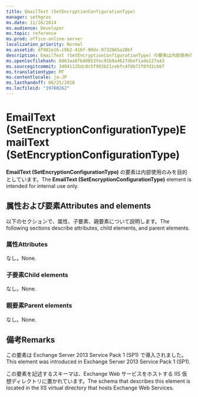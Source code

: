 ```yaml
---
title: EmailText (SetEncryptionConfigurationType)
manager: sethgros
ms.date: 11/16/2014
ms.audience: Developer
ms.topic: reference
ms.prod: office-online-server
localization_priority: Normal
ms.assetid: df981e16-c8b2-416f-90dc-9732065a20bf
description: EmailText (SetEncryptionConfigurationType) の要素は内部使用のみを目的としています。
ms.openlocfilehash: 8d63aa6f640053fec91b9a4627dbef1ade127a43
ms.sourcegitcommit: 34041125dc8c5f993b21cebfc4f8b72f0fd2cb6f
ms.translationtype: MT
ms.contentlocale: ja-JP
ms.lasthandoff: 06/25/2018
ms.locfileid: "19760262"
---
```

# <a name="emailtext-setencryptionconfigurationtype"></a><span data-ttu-id="64d82-103">EmailText (SetEncryptionConfigurationType)</span><span class="sxs-lookup"><span data-stu-id="64d82-103">EmailText (SetEncryptionConfigurationType)</span></span>

<span data-ttu-id="64d82-104">**EmailText (SetEncryptionConfigurationType)** の要素は内部使用のみを目的としています。</span><span class="sxs-lookup"><span data-stu-id="64d82-104">The **EmailText (SetEncryptionConfigurationType)** element is intended for internal use only.</span></span> 

## <a name="attributes-and-elements"></a><span data-ttu-id="64d82-105">属性および要素</span><span class="sxs-lookup"><span data-stu-id="64d82-105">Attributes and elements</span></span>

<span data-ttu-id="64d82-106">以下のセクションで、属性、子要素、親要素について説明します。</span><span class="sxs-lookup"><span data-stu-id="64d82-106">The following sections describe attributes, child elements, and parent elements.</span></span>
  
### <a name="attributes"></a><span data-ttu-id="64d82-107">属性</span><span class="sxs-lookup"><span data-stu-id="64d82-107">Attributes</span></span>

<span data-ttu-id="64d82-108">なし。</span><span class="sxs-lookup"><span data-stu-id="64d82-108">None.</span></span>
  
### <a name="child-elements"></a><span data-ttu-id="64d82-109">子要素</span><span class="sxs-lookup"><span data-stu-id="64d82-109">Child elements</span></span>

<span data-ttu-id="64d82-110">なし。</span><span class="sxs-lookup"><span data-stu-id="64d82-110">None.</span></span>
  
### <a name="parent-elements"></a><span data-ttu-id="64d82-111">親要素</span><span class="sxs-lookup"><span data-stu-id="64d82-111">Parent elements</span></span>

<span data-ttu-id="64d82-112">なし。</span><span class="sxs-lookup"><span data-stu-id="64d82-112">None.</span></span>
  
## <a name="remarks"></a><span data-ttu-id="64d82-113">備考</span><span class="sxs-lookup"><span data-stu-id="64d82-113">Remarks</span></span>

<span data-ttu-id="64d82-114">この要素は Exchange Server 2013 Service Pack 1 (SP1) で導入されました。</span><span class="sxs-lookup"><span data-stu-id="64d82-114">This element was introduced in Exchange Server 2013 Service Pack 1 (SP1).</span></span>
  
<span data-ttu-id="64d82-115">この要素を記述するスキーマは、Exchange Web サービスをホストする IIS 仮想ディレクトリに置かれています。</span><span class="sxs-lookup"><span data-stu-id="64d82-115">The schema that describes this element is located in the IIS virtual directory that hosts Exchange Web Services.</span></span>
  

